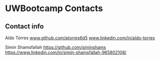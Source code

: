 # UWBootcamp Contacts

## Contact info

Aldo Torres   www.github.com/atorres6d5 www.linkedin.com/in/aldo-torres

Simin Shamsfallah https://github.com/siminshams
https://www.linkedin.com/in/simin-shamsfallah-965802108/

